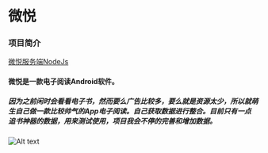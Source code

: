 # 微悦
### 项目简介
[微悦服务端NodeJs](https://github.com/AldrichLL/WeYueSever)
#### 微悦是一款电子阅读Android软件。 
##### 因为之前闲时会看看电子书，然而要么广告比较多，要么就是资源太少，所以就萌生自己做一款比较帅气的App电子阅读。自己获取数据进行整合。目前只有一点追书神器的数据，用来测试使用，项目我会不停的完善和增加数据。
![Alt text](./weyue.gif)
